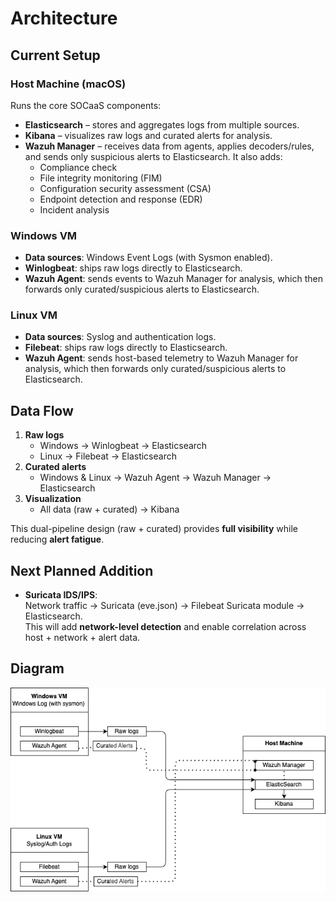 # Architecture

## Current Setup

### Host Machine (macOS)
Runs the core SOCaaS components:
- **Elasticsearch** – stores and aggregates logs from multiple sources.
- **Kibana** – visualizes raw logs and curated alerts for analysis.
- **Wazuh Manager** – receives data from agents, applies decoders/rules, and sends only suspicious alerts to Elasticsearch. It also adds:
  - Compliance check
  - File integrity monitoring (FIM)
  - Configuration security assessment (CSA)
  - Endpoint detection and response (EDR)
  - Incident analysis

### Windows VM
- **Data sources**: Windows Event Logs (with Sysmon enabled).
- **Winlogbeat**: ships raw logs directly to Elasticsearch.
- **Wazuh Agent**: sends events to Wazuh Manager for analysis, which then forwards only curated/suspicious alerts to Elasticsearch.

### Linux VM
- **Data sources**: Syslog and authentication logs.
- **Filebeat**: ships raw logs directly to Elasticsearch.
- **Wazuh Agent**: sends host-based telemetry to Wazuh Manager for analysis, which then forwards only curated/suspicious alerts to Elasticsearch.

## Data Flow
1. **Raw logs**
   - Windows -> Winlogbeat -> Elasticsearch
   - Linux -> Filebeat -> Elasticsearch
2. **Curated alerts**
   - Windows & Linux -> Wazuh Agent -> Wazuh Manager -> Elasticsearch
3. **Visualization**
   - All data (raw + curated) -> Kibana

This dual-pipeline design (raw + curated) provides **full visibility** while reducing **alert fatigue**.

## Next Planned Addition
- **Suricata IDS/IPS**:  
  Network traffic -> Suricata (eve.json) -> Filebeat Suricata module -> Elasticsearch.  
  This will add **network-level detection** and enable correlation across host + network + alert data.

## Diagram
![SOCaaS Architecture](images/architecture.png)
